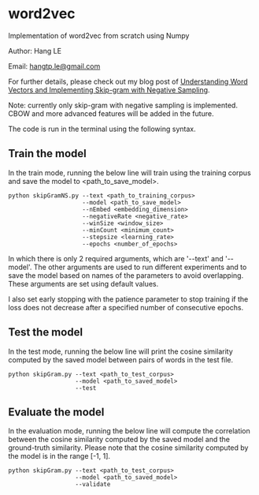 # word2vec
Implementation of word2vec from scratch using Numpy

Author: Hang LE

Email: hangtp.le@gmail.com

For further details, please check out my blog post of [Understanding Word Vectors and Implementing Skip-gram with Negative Sampling](https://hangle.fr/post/word2vec/).

Note: currently only skip-gram with negative sampling is implemented. CBOW and more advanced features will be added in the future.

The code is run in the terminal using the following syntax.

## Train the model
In the train mode, running the below line will train using the training corpus and save
the model to <path_to_save_model>.

```
python skipGramNS.py --text <path_to_training_corpus> 
                     --model <path_to_save_model> 
                     --nEmbed <embedding_dimension> 
                     --negativeRate <negative_rate> 
                     --winSize <window_size> 
                     --minCount <minimum_count>
                     --stepsize <learning_rate> 
                     --epochs <number_of_epochs>
```
In which there is only 2 required arguments, which are '--text' and '--model'. The other
arguments are used to run different experiments and to save the model based on names of the
parameters to avoid overlapping. These arguments are set using default values.

I also set early stopping with the patience parameter to stop training if the loss does not 
decrease after a specified number of consecutive epochs.

## Test the model
In the test mode, running the below line will print the cosine similarity computed by the 
saved model between pairs of words in the test file.

```
python skipGram.py --text <path_to_test_corpus> 
                   --model <path_to_saved_model> 
                   --test
```

## Evaluate the model
In the evaluation mode, running the below line will compute the correlation between the cosine
similarity computed by the saved model and the ground-truth similarity. Please note that the
cosine similarity computed by the model is in the range [-1, 1].

```
python skipGram.py --text <path_to_test_corpus> 
                   --model <path_to_saved_model> 
                   --validate
```
